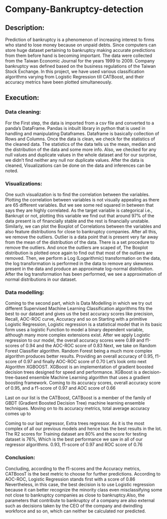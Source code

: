 # Company-Bankruptcy-detection


## Description:

Prediction of bankruptcy is a phenomenon of increasing interest to firms who stand to lose money because on unpaid debts. Since computers can store huge dataset pertaining to bankruptcy making accurate predictions from them before hand is becoming important.
The data were collected from the Taiwan Economic Journal for the years 1999 to 2009. Company bankruptcy was defined based on the business regulations of the Taiwan Stock Exchange.
In this project, we have used various classification algorithms varying from Logistic Regression till CATBoost, and their accuracy metrics have been plotted simultaneously.

## Execution:


### Data cleaning:

For the First step, the data is imported from a csv file and converted to a panda’s DataFrame. Pandas is inbuilt library in python that is used in handling and manipulating Dataframes. Dataframe is basically collection of Rows and Columns. 
Once the data is clean, we check for the statistics of the cleaned data. The statistics of the data tells us the mean, median and the distribution of the data and some more info. Also, we checked for any null values and duplicate values in the whole dataset and for our surprise, we didn’t find neither any null nor duplicate values.
After the data is cleaned, Visualizations can be done on the data and inferences can be noted. 

### Visualizations:

One such visualization is to find the correlation between the variables. Plotting the correlation between variables is not visually appealing as there are 65 different variables. But we see some red squared in between that says they are highly correlated. 
As the target variable is categorical i.e., Bankrupt or not, plotting this variable we find out that around 97% of the data present is of financially stable and the rest is financially unstable.
Similarly, we can plot the Boxplot of Correlations between the variables and also feature distributions for close to bankruptcy companies.
After all this, we remove the outliers. Outlier is a data point that is present very far away from the mean of the distribution of the data. There is a set procedure to remove the outliers. And once the outliers are scaped of, The Boxplot distribution is plotted once again to find out that most of the outliers are removed.
Then, we perform a Log (Logarithmic) transformation on the data, the log transformation is performed in the data to remove any skewness present in the data and produce an approximate log-normal distribution. After the log transformation has been performed, we see a approximation of normal distributions in our dataset.

### Data modelling:

Coming to the second part, which is Data Modelling in which we try out different Supervised Machine Learning Classification algorithms fits the best to our dataset and gives us the best accuracy scores like precision, Recall, AOC-ROC curve, Accuracy and so on
Starting with a primitive Logistic Regression, Logistic regression is a statistical model that in its basic form uses a logistic Function to model a binary dependent variable, although many more complex extensions exist. After we apply Logistic regression to our model, the overall accuracy scores were 0.89 and f1-scores of 0.94 and the AOC-ROC score of 0.83
Next, we take on Random Forest Classifier algorithm. Random Forest being a much more complex algorithm produces better results. Providing an overall accuracy of 0.95, f1-score of 0.97 and finally AOC-ROC score of 0.70
Let’s look onto next Algorithm XGBOOST. XGBoost is an implementation of gradient boosted decision trees designed for speed and performance. XGBoost is a decision-tree-based ensemble Machine Learning algorithm that uses a gradient boosting framework. Coming to its accuracy scores, overall accuracy score of 0.95, and a f1-score of 0.97 and AOC score of 0.66

Last on our list is the CATBoost, CATBoost is a member of the family of GBDT (Gradient Boosted Decision Tree) machine learning ensemble techniques. Moving on to its accuracy metrics, total average accuracy comes up to 

Coming to our last regressor, Extra trees regressor. As it is the most complex of all our previous models and hence has the best results in the lot. The R2 scores for Training dataset are 80% and the score for testing dataset is 76%, Which is the best performance we saw in all of our regressor algorithms. 0.93, f1-score of 0.97 and ROC score of 0.76

### Conclusion: 

Concluding, according to the f1-scores and the Accuracy metrics, CATBoosT is the best metric to choose for further predictions. According to AOC-ROC, Logistic Regression stands first with a score of 0.86 Nevertheless, in this case, the best decision is to use Logistic regression because it can better recognize the minority class even misclassifying some not close to bankruptcy companies as close to bankruptcy.Also, the parameters that contribute to bankruptcy of a company are also external such as decisions taken by the CEO of the company and dwindling workforce and so on, which can neither be calculated nor predicted.


